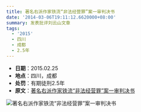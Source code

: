 ```yaml
---
title: 著名右派作家铁流“非法经营罪”案一审判决书
date: '2014-03-06T19:11:12.6620000+08:00'
summary: 发表批评刘云山文章
tags:
  - '2015'
  - 四川
  - 成都
  - 2.5年
---
```

* **日期**：2015.02.25
* **地点**：四川，成都
* **处罚**：有期徒刑2.5年
* **原文**：[著名右派作家铁流“非法经营罪”案一审判决书](https://www.chinesepen.org/blog/archives/23094)

![著名右派作家铁流“非法经营罪”案一审判决书](/images/uploads/201503131154china1.jpg)